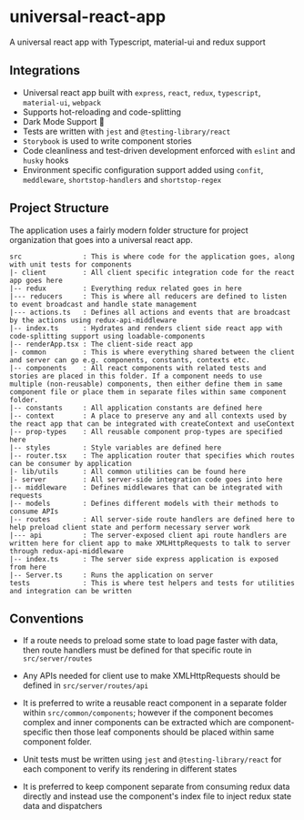 # universal-react-app

A universal react app with Typescript, material-ui and redux support

## Integrations

- Universal react app built with `express`, `react`, `redux`, `typescript`, `material-ui`, `webpack`
- Supports hot-reloading and code-splitting
- Dark Mode Support 🎉
- Tests are written with `jest` and `@testing-library/react`
- `Storybook` is used to write component stories
- Code cleanliness and test-driven development enforced with `eslint` and `husky` hooks
- Environment specific configuration support added using `confit`, `meddleware`, `shortstop-handlers` and `shortstop-regex`

## Project Structure

The application uses a fairly modern folder structure for project organization that goes into a universal react app.

```
src               : This is where code for the application goes, along with unit tests for components
|- client         : All client specific integration code for the react app goes here
|-- redux         : Everything redux related goes in here
|--- reducers     : This is where all reducers are defined to listen to event broadcast and handle state management
|--- actions.ts   : Defines all actions and events that are broadcast by the actions using redux-api-middleware
|-- index.ts      : Hydrates and renders client side react app with code-splitting support using loadable-components
|-- renderApp.tsx : The client-side react app
|- common         : This is where everything shared between the client and server can go e.g. components, constants, contexts etc.
|-- components    : All react components with related tests and stories are placed in this folder. If a component needs to use multiple (non-reusable) components, then either define them in same component file or place them in separate files within same component folder.
|-- constants     : All application constants are defined here
|-- context       : A place to preserve any and all contexts used by the react app that can be integrated with createContext and useContext
|-- prop-types    : All reusable component prop-types are specified here
|-- styles        : Style variables are defined here
|-- router.tsx    : The application router that specifies which routes can be consumer by application
|- lib/utils      : All common utilities can be found here
|- server         : All server-side integration code goes into here
|-- middleware    : Defines middlewares that can be integrated with requests
|-- models        : Defines different models with their methods to consume APIs
|-- routes        : All server-side route handlers are defined here to help preload client state and perform necessary server work
|--- api          : The server-exposed client api route handlers are written here for client app to make XMLHttpRequests to talk to server through redux-api-middleware
|-- index.ts      : The server side express application is exposed from here
|-- Server.ts     : Runs the application on server
tests             : This is where test helpers and tests for utilities and integration can be written
```

## Conventions

- If a route needs to preload some state to load page faster with data, then route handlers must be defined for that specific route in `src/server/routes`

- Any APIs needed for client use to make XMLHttpRequests should be defined in `src/server/routes/api`

- It is preferred to write a reusable react component in a separate folder within `src/common/components`; however if the component becomes complex and inner components can be extracted which are component-specific then those leaf components should be placed within same component folder.

- Unit tests must be written using `jest` and `@testing-library/react` for each component to verify its rendering in different states

- It is preferred to keep component separate from consuming redux data directly and instead use the component's index file to inject redux state data and dispatchers
